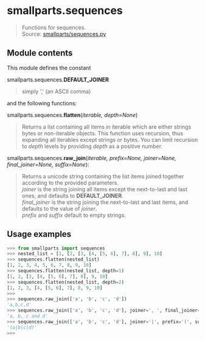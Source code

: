 # smallparts.sequences

> Functions for sequences.  
> Source: [smallparts/sequences.py](https://github.com/blackstream-x/smallparts/blob/master/smallparts/sequences.py)

## Module contents

This module defines the constant

smallparts.sequences.**DEFAULT_JOINER**

> simply ',' (an ASCII comma)

and the following functions:

smallparts.sequences.**flatten**(*iterable, depth=None*)

> Returns a list containing all items in iterable which are either strings
> bytes or non-iterable objects.
> This function uses recursion, thus expanding all iterables except strings or
> bytes. You can limit recursion to *depth* levels by providing *depth* as a
> positive number.

smallparts.sequences.**raw_join**(*iterable, prefix=None, joiner=None, final_joiner=None, suffix=None*):

> Returns a unicode string containing the list items joined together according
> to the provided parameters.  
> *joiner* is the string joining all items except the next-to-last and last ones,
> and defaults to **DEFAULT_JOINER**.  
> *final_joiner* is the string joining the next-to-last and last items, and
> defaults to the value of *joiner*.  
> *prefix*  and *suffix* default to empty strings.

## Usage examples

```python
>>> from smallparts import sequences
>>> nested_list = [1, [2, [3, [4, [5, 6], 7], 8], 9], 10]
>>> sequences.flatten(nested_list)
[1, 2, 3, 4, 5, 6, 7, 8, 9, 10]
>>> sequences.flatten(nested_list, depth=1)
[1, 2, [3, [4, [5, 6], 7], 8], 9, 10]
>>> sequences.flatten(nested_list, depth=2)
[1, 2, 3, [4, [5, 6], 7], 8, 9, 10]
>>> 
>>> sequences.raw_join(['a', 'b', 'c', 'd'])
'a,b,c,d'
>>> sequences.raw_join(['a', 'b', 'c', 'd'], joiner=', ', final_joiner=' and ')
'a, b, c and d'
>>> sequences.raw_join(['a', 'b', 'c', 'd'], joiner='|', prefix='(', suffix=')')
'(a|b|c|d)'
>>> 

```

